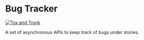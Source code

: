 # Bug Tracker

[![Tox and Trunk](https://github.com/proafxin/bug-tracker/actions/workflows/python-package.yml/badge.svg?branch=develop)](https://github.com/proafxin/bug-tracker/actions/workflows/python-package.yml)

A set of asynchronous APIs to keep track of bugs under stories.
